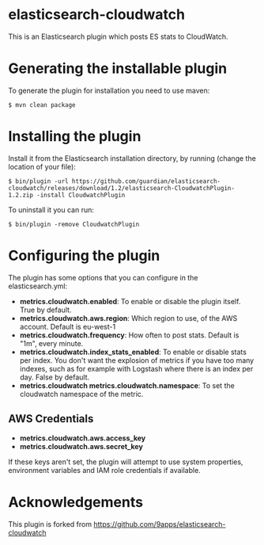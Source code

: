 elasticsearch-cloudwatch
========================

This is an Elasticsearch plugin which posts ES stats to CloudWatch.

# Generating the installable plugin

To generate the plugin for installation you need to use maven:

    $ mvn clean package

# Installing the plugin

Install it from the Elasticsearch installation directory, by running (change the location of your file):

    $ bin/plugin -url https://github.com/guardian/elasticsearch-cloudwatch/releases/download/1.2/elasticsearch-CloudwatchPlugin-1.2.zip -install CloudwatchPlugin

To uninstall it you can run:

    $ bin/plugin -remove CloudwatchPlugin

# Configuring the plugin

The plugin has some options that you can configure in the elasticsearch.yml:

  - **metrics.cloudwatch.enabled**: To enable or disable the plugin itself. True by default.
  - **metrics.cloudwatch.aws.region**: Which region to use, of the AWS account. Default is eu-west-1 
  - **metrics.cloudwatch.frequency**: How often to post stats. Default is "1m", every minute.
  - **metrics.cloudwatch.index_stats_enabled**: To enable or disable stats per index. You don't want the explosion of metrics if you have too many indexes, such as for example with Logstash where there is an index per day. False by default.
  - **metrics.cloudwatch metrics.cloudwatch.namespace**: To set the cloudwatch namespace of the metric. 

## AWS Credentials
  
  - **metrics.cloudwatch.aws.access_key**
  - **metrics.cloudwatch.aws.secret_key**

If these keys aren't set, the plugin will attempt to use system properties, environment variables and IAM role credentials if available.  

# Acknowledgements

This plugin is forked from https://github.com/9apps/elasticsearch-cloudwatch
